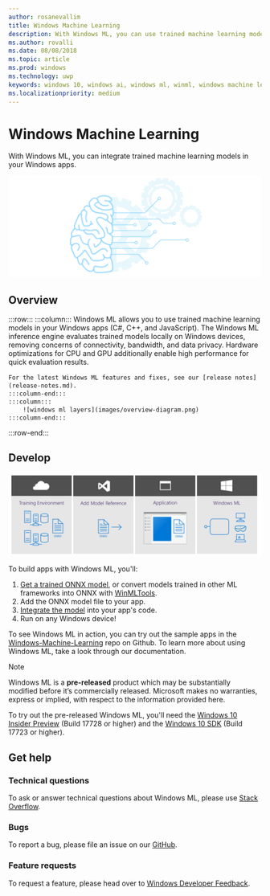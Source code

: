 ```yaml
---
author: rosanevallim
title: Windows Machine Learning
description: With Windows ML, you can use trained machine learning models in your Windows applications.
ms.author: rovalli
ms.date: 08/08/2018
ms.topic: article
ms.prod: windows
ms.technology: uwp
keywords: windows 10, windows ai, windows ml, winml, windows machine learning
ms.localizationpriority: medium
---
```


# Windows Machine Learning

With Windows ML, you can integrate trained machine learning models in your Windows apps.

![Windows ML graphic](images/winml-graphic.png)

## Overview

:::row:::
    :::column:::
    Windows ML allows you to use trained machine learning models in your Windows apps (C#, C++, and JavaScript). The Windows ML inference engine evaluates trained models locally on Windows devices, removing concerns of connectivity, bandwidth, and data privacy. Hardware optimizations for CPU and GPU additionally enable high performance for quick evaluation results.

    For the latest Windows ML features and fixes, see our [release notes](release-notes.md).
    :::column-end:::
    :::column:::
        ![windows ml layers](images/overview-diagram.png)
    :::column-end:::
:::row-end:::

## Develop

![windows ml developer flow](images/winml-flow.png)

To build apps with Windows ML, you'll:

1. [Get a trained ONNX model](get-onnx-model.md), or convert models trained in other ML frameworks into ONNX with [WinMLTools](convert-model-winmltools.md).
1. Add the ONNX model file to your app.
1. [Integrate the model](integrate-model.md) into your app's code.
1. Run on any Windows device!

To see Windows ML in action, you can try out the sample apps in the [Windows-Machine-Learning](https://github.com/Microsoft/Windows-Machine-Learning/tree/master) repo on Github. To learn more about using Windows ML, take a look through our documentation.

> [!NOTE]
> Windows ML is a **pre-released** product which may be substantially modified before it’s commercially released. Microsoft makes no warranties, express or implied, with respect to the information provided here.
>
> To try out the pre-released Windows ML, you'll need the [Windows 10 Insider Preview](https://www.microsoft.com/en-us/software-download/windowsinsiderpreviewiso) (Build 17728 or higher) and the [Windows 10 SDK](https://www.microsoft.com/en-us/software-download/windowsinsiderpreviewSDK) (Build 17723 or higher).

## Get help

### Technical questions

To ask or answer technical questions about Windows ML, please use [Stack Overflow](https://stackoverflow.com/questions/tagged/windows-machine-learning).

### Bugs

To report a bug, please file an issue on our [GitHub](https://github.com/Microsoft/Windows-Machine-Learning/issues).

### Feature requests

To request a feature, please head over to [Windows Developer Feedback](https://wpdev.uservoice.com/).
